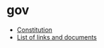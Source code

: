 # gov

- [Constitution](./framework-v1/constitution.md)
- [List of links and documents](https://thewiki.near.page/gwg-docs)
